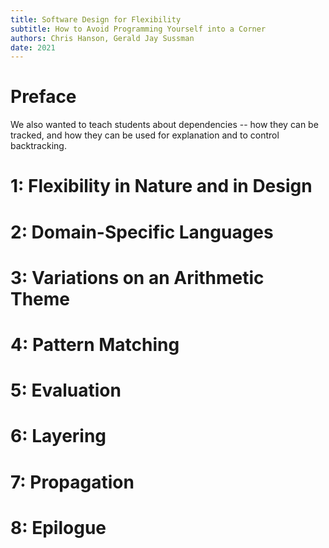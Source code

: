```yaml
---
title: Software Design for Flexibility
subtitle: How to Avoid Programming Yourself into a Corner
authors: Chris Hanson, Gerald Jay Sussman
date: 2021
---
```


# Preface

We also wanted to teach students about dependencies -- how they can be tracked,
and how they can be used for explanation and to control backtracking.

# 1: Flexibility in Nature and in Design
# 2: Domain-Specific Languages
# 3: Variations on an Arithmetic Theme
# 4: Pattern Matching
# 5: Evaluation
# 6: Layering
# 7: Propagation
# 8: Epilogue
